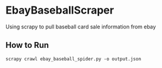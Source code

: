 # EbayBaseballScraper
Using scrapy to pull baseball card sale information from ebay

## How to Run
```shell
scrapy crawl ebay_baseball_spider.py -o output.json
```
